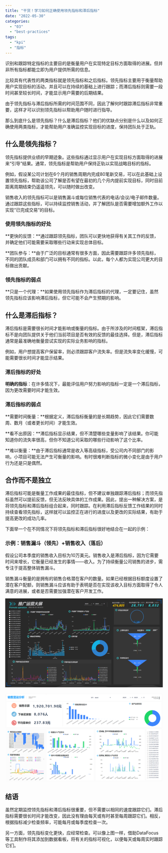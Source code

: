 ```yaml
---
title: "干货！学习如何正确使用领先指标和滞后指标"
date: "2022-05-30"
categories: 
  - "03"
  - "best-practices"
tags: 
  - "kpi"
  - "指标"
---
```


识别和跟踪特定指标的主要目的是衡量用户在实现特定目标方面取得的进展。但并非所有指标都能立即为用户提供所需的信息。

比较具有代表性的两类指标就是领先指标和之后指标。领先指标主要用于衡量帮助用户实现目标的活动，并且可以在持续的基础上进行跟踪；而滞后指标则需要一段时间甚至较长时间，才能显示用户需要的后期结果。

由于领先指标与滞后指标所需的时间范围不同，因此了解何时跟踪滞后指标非常重要，这样才可以识别领先指标以帮助用户随时进行指导。

那么到底什么是领先指标？什么是滞后指标？他们的优缺点分别是什么以及如何正确使用两类指标，才能帮助用户准确监控实现目标的进度，保持团队处于正轨。

## 什么是领先指标？

领先指标提供业绩的早期迹象。这些指标通过显示用户在实现目标方面取得的进展来“引导”结果。通常，领先指标是帮助用户保持正轨以实现战略目标的指标。

例如，假设某公司计划在6个月的销售周期内完成80笔新交易，可以在此基础上设置领先指标，帮助该公司了解是否有望在最初的几个月内提前实现目标，同时目前距离周期结束仍遥遥领先，可以随时做出改变。

销售收入的领先指标可以是销售漏斗或每位销售代表的电话/会议/电子邮件数量。通过跟踪这些指标，可以持续监控销售活动，并了解团队是否需要增加额外工作以实现“已完成交易”的目标。

### 使用领先指标的好处

**更快的反馈：**通过跟踪领先指标，团队可以更快地获得有关其工作的反馈，并确定他们可能需要采取哪些行动来实现总体目标。

**团队参与：**由于广泛的目标通常有很多方面，因此需要跟踪许多领先指标，不同的团队成员和部门可以拥有不同的指标。以此，每个人都为实现公司更大的目标做出贡献。

### 领先指标的弱点

**只是一个代理：**如果使用领先指标作为滞后指标的代理，一定要记住，虽然领先指标应该影响滞后指标，但它可能不会产生预期的影响。

## 什么是滞后指标？

滞后指标是需要很长时间才能影响或衡量的指标。由于所涉及的时间框架，滞后指标不是向团队提供关于他们当前项目是否有效的反馈的最佳选择。但是，滞后指标通常是最准确地衡量尝试实现的实际业务影响的指标。

例如，用户想提高客户保留率，则必须跟踪客户流失率。但是流失率变化缓慢，可能需要很长时间才能显示结果。

### 滞后指标的好处

**明确的指标**：在许多情况下，最能评估用户努力影响的指标一定是一个滞后指标，因为更改需要时间才能生效。

### 滞后指标的弱点

**需要时间衡量：**根据定义，滞后指标衡量的是长期趋势，因此它们需要数周、数月（或者更长时间）才能生效。

**看不出原因：**滞后指标显示结果，但不清楚哪些变量影响了该结果。你可能知道你的流失率很高，但你不知道公司采取的哪些行动影响了这个比率。

**难以衡量：**由于滞后指标通常是收入等高级指标，受公司内不同部门的影响，小项目可能无法产生可衡量的影响。有时很难判断指标的微小变化是由于用户行为还是只是偶然。

## 合作而不是独立

滞后指标可能是衡量工作成果的最佳指标，但不建议单独跟踪滞后指标；而领先指标虽然可以提前反馈，但无法反映具体的工作成果。因此，提出一种解决方案，是将领先指标和滞后指标组合起来，同时跟踪。在利用滞后指标反馈工作结果的同时持续查看领先指标，这样就可以监控正在进行的进度以及更改的实际结果，有助于提高更改的成功几率。

下面举一个在不同情况下将领先指标和滞后指标很好地结合在一起的示例：

### 示例：销售漏斗（领先）+销售收入（落后）

假设公司本季度的销售收入目标为10万美元。销售收入是滞后指标，因为它需要时间来增长，它衡量已经发生的事情——收入。为了持续衡量公司销售的进步，需专注于提高整体销售漏斗。

销售漏斗衡量的是拥有的销售合格潜在客户的数量。如果已经根据目标额度设置了潜在客户配额，则销售漏斗应该有助于表明是否在实现该收入目标方面取得了令人满意的进展，或者是否需要加强潜在客户开发工作。

![推广01](images/1653575735-01.png)

![销售01](images/1653575743-01.png)

## 结语

虽然定期监控领先指标和滞后指标很重要，但不需要以相同的速度跟踪它们。滞后指标需要很长时间才能改变，因此没有理由每天或有时甚至每周跟踪它们。相反，根据指标减少检查频率，可能每月或每季度检查一次。

另一方面，领先指标变化更快，应经常检查。可以像上图一样，借助DataFocus等工具制作将其添加到数据看板，将有关的指标可视化，以便每天或每周实时跟踪它们。
